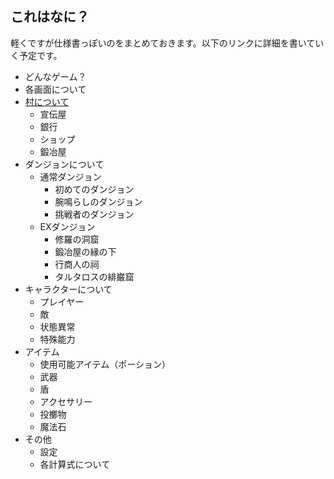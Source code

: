 ## これはなに？
軽くですが仕様書っぽいのをまとめておきます。以下のリンクに詳細を書いていく予定です。

- どんなゲーム？
- 各画面について
- [村について](spec/Village.md)
    - 宣伝屋
    - 銀行
    - ショップ
    - 鍛冶屋
- ダンジョンについて
    - 通常ダンジョン
        - 初めてのダンジョン
        - 腕鳴らしのダンジョン
        - 挑戦者のダンジョン
    - EXダンジョン
        - 修羅の洞窟
        - 鍛冶屋の縁の下
        - 行商人の祠
        - タルタロスの緋巌窟
- キャラクターについて
    - プレイヤー
    - 敵
    - 状態異常
    - 特殊能力
- アイテム
    - 使用可能アイテム（ポーション）
    - 武器
    - 盾
    - アクセサリー
    - 投擲物
    - 魔法石
- その他
    - 設定
    - 各計算式について
